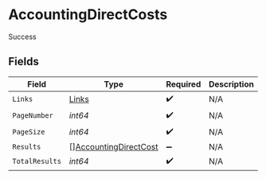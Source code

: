 # AccountingDirectCosts

Success


## Fields

| Field                                                                 | Type                                                                  | Required                                                              | Description                                                           |
| --------------------------------------------------------------------- | --------------------------------------------------------------------- | --------------------------------------------------------------------- | --------------------------------------------------------------------- |
| `Links`                                                               | [Links](../../models/shared/links.md)                                 | :heavy_check_mark:                                                    | N/A                                                                   |
| `PageNumber`                                                          | *int64*                                                               | :heavy_check_mark:                                                    | N/A                                                                   |
| `PageSize`                                                            | *int64*                                                               | :heavy_check_mark:                                                    | N/A                                                                   |
| `Results`                                                             | [][AccountingDirectCost](../../models/shared/accountingdirectcost.md) | :heavy_minus_sign:                                                    | N/A                                                                   |
| `TotalResults`                                                        | *int64*                                                               | :heavy_check_mark:                                                    | N/A                                                                   |